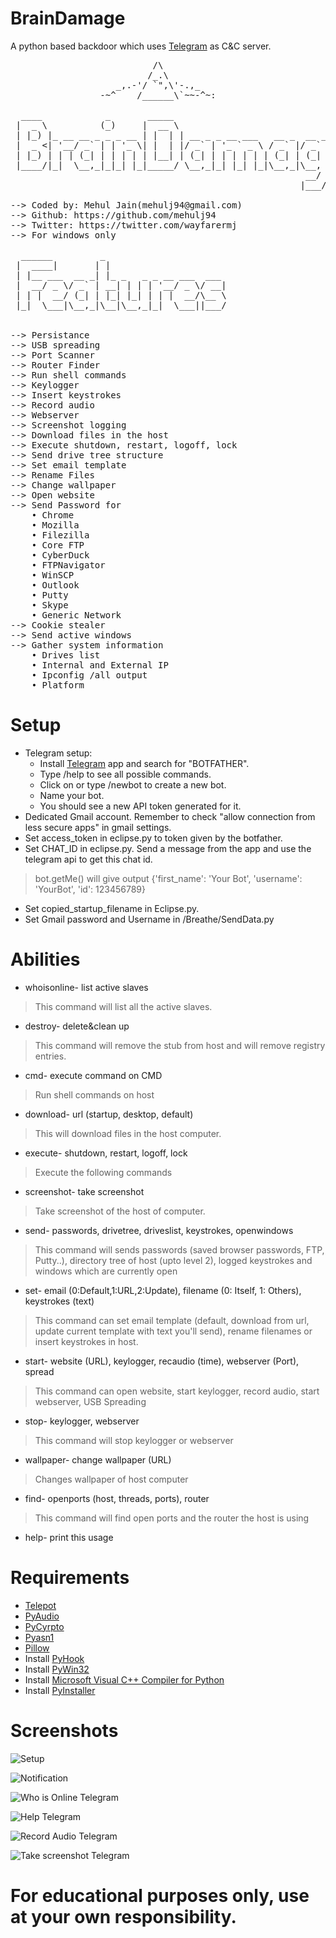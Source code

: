 # BrainDamage
A python based backdoor which uses [Telegram](https://telegram.org/) as C&C server.

<pre>
                           /\
                          /_.\
                    _,.-'/ `",\'-.,_
                 -~^    /______\`~~-^~:

  ____            _       _____                                   
 |  _ \          (_)     |  __ \                                  
 | |_) |_ __ __ _ _ _ __ | |  | | __ _ _ __ ___   __ _  __ _  ___ 
 |  _ <| '__/ _` | | '_ \| |  | |/ _` | '_ ` _ \ / _` |/ _` |/ _ \
 | |_) | | | (_| | | | | | |__| | (_| | | | | | | (_| | (_| |  __/
 |____/|_|  \__,_|_|_| |_|_____/ \__,_|_| |_| |_|\__,_|\__, |\___|
                                                        __/ |     
                                                       |___/      

--> Coded by: Mehul Jain(mehulj94@gmail.com)
--> Github: https://github.com/mehulj94
--> Twitter: https://twitter.com/wayfarermj
--> For windows only

  ______         _                       
 |  ____|       | |                      
 | |__ ___  __ _| |_ _   _ _ __ ___  ___ 
 |  __/ _ \/ _` | __| | | | '__/ _ \/ __|
 | | |  __/ (_| | |_| |_| | | |  __/\__ \
 |_|  \___|\__,_|\__|\__,_|_|  \___||___/
                                         

--> Persistance
--> USB spreading
--> Port Scanner
--> Router Finder
--> Run shell commands
--> Keylogger
--> Insert keystrokes
--> Record audio
--> Webserver
--> Screenshot logging
--> Download files in the host
--> Execute shutdown, restart, logoff, lock
--> Send drive tree structure
--> Set email template
--> Rename Files
--> Change wallpaper
--> Open website
--> Send Password for
    • Chrome
    • Mozilla
    • Filezilla
    • Core FTP
    • CyberDuck
    • FTPNavigator
    • WinSCP
    • Outlook
    • Putty
    • Skype
    • Generic Network
--> Cookie stealer
--> Send active windows
--> Gather system information
    • Drives list
    • Internal and External IP
    • Ipconfig /all output
    • Platform
</pre>

# Setup
* Telegram setup:
  * Install [Telegram](https://telegram.org/) app and search for "BOTFATHER".
  * Type /help to see all possible commands.
  * Click on or type /newbot to create a new bot.
  * Name your bot.
  * You should see a new API token generated for it.
* Dedicated Gmail account. Remember to check "allow connection from less secure apps" in gmail settings.
* Set access_token in eclipse.py to token given by the botfather.
* Set CHAT_ID in eclipse.py. Send a message from the app and use the telegram api to get this chat id.

> bot.getMe() will give output {'first_name': 'Your Bot', 'username': 'YourBot', 'id': 123456789}

* Set copied_startup_filename in Eclipse.py.
* Set Gmail password and Username in /Breathe/SendData.py


# Abilities
* whoisonline- list active slaves
> This command will list all the active slaves.

* destroy- delete&clean up
> This command will remove the stub from host and will remove registry entries.

* cmd- execute command on CMD
> Run shell commands on host

* download- url (startup, desktop, default)
> This will download files in the host computer.

* execute- shutdown, restart, logoff, lock
> Execute the following commands

* screenshot- take screenshot
> Take screenshot of the host of computer.

* send- passwords, drivetree, driveslist, keystrokes, openwindows
> This command will sends passwords (saved browser passwords, FTP, Putty..), directory tree of host (upto level 2), logged keystrokes and windows which are currently open

* set- email (0:Default,1:URL,2:Update), filename (0: Itself, 1: Others), keystrokes (text)
> This command can set email template (default, download from url, update current template with text you'll send), rename filenames or insert keystrokes in host.

* start- website (URL), keylogger, recaudio (time), webserver (Port), spread
> This command can open website, start keylogger, record audio, start webserver, USB Spreading

* stop- keylogger, webserver
> This command will stop keylogger or webserver

* wallpaper- change wallpaper (URL)
> Changes wallpaper of host computer

* find- openports (host, threads, ports), router
> This command will find open ports and the router the host is using

* help- print this usage

# Requirements
* [Telepot](https://github.com/nickoala/telepot)
* [PyAudio](https://people.csail.mit.edu/hubert/pyaudio/)
* [PyCyrpto](http://www.voidspace.org.uk/python/modules.shtml#pycrypto)
* [Pyasn1](https://pypi.python.org/pypi/pyasn1)
* [Pillow](https://pillow.readthedocs.io/en/latest/installation.html)
* Install [PyHook](https://sourceforge.net/projects/pyhook/)
* Install [PyWin32](https://sourceforge.net/projects/pywin32/)
* Install [Microsoft Visual C++ Compiler for Python](https://www.microsoft.com/en-us/download/details.aspx?id=44266)
* Install [PyInstaller](http://www.pyinstaller.org/)

# Screenshots

![Setup](https://image.ibb.co/mkWNRF/Capture.png)

![Notification](https://image.ibb.co/kCey0a/IMG_0009.jpg)

![Who is Online Telegram](https://image.ibb.co/f20GmF/IMG_0006.jpg)

![Help Telegram](https://image.ibb.co/bZHJ0a/IMG_0004.jpg)

![Record Audio Telegram](https://image.ibb.co/dA3fDv/IMG_0005.jpg)

![Take screenshot Telegram](https://image.ibb.co/buPntv/IMG_0007.jpg)

# For educational purposes only, use at your own responsibility.

